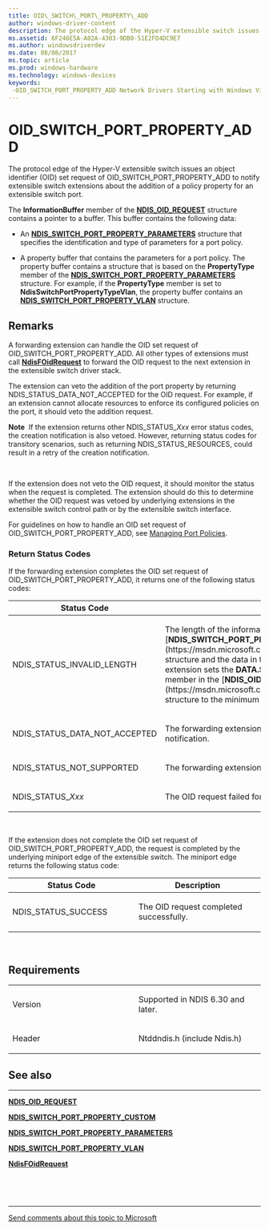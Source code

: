```yaml
---
title: OID\_SWITCH\_PORT\_PROPERTY\_ADD
author: windows-driver-content
description: The protocol edge of the Hyper-V extensible switch issues an object identifier (OID) set request of OID\_SWITCH\_PORT\_PROPERTY\_ADD to notify extensible switch extensions about the addition of a policy property for an extensible switch port.
ms.assetid: 6F246E5A-A02A-4303-9DB0-51E2FD4DC9E7
ms.author: windowsdriverdev
ms.date: 08/08/2017
ms.topic: article
ms.prod: windows-hardware
ms.technology: windows-devices
keywords: 
 -OID_SWITCH_PORT_PROPERTY_ADD Network Drivers Starting with Windows Vista
---
```


# OID\_SWITCH\_PORT\_PROPERTY\_ADD


The protocol edge of the Hyper-V extensible switch issues an object identifier (OID) set request of OID\_SWITCH\_PORT\_PROPERTY\_ADD to notify extensible switch extensions about the addition of a policy property for an extensible switch port.

The **InformationBuffer** member of the [**NDIS\_OID\_REQUEST**](https://msdn.microsoft.com/library/windows/hardware/ff566710) structure contains a pointer to a buffer. This buffer contains the following data:

-   An [**NDIS\_SWITCH\_PORT\_PROPERTY\_PARAMETERS**](https://msdn.microsoft.com/library/windows/hardware/hh598238) structure that specifies the identification and type of parameters for a port policy.

-   A property buffer that contains the parameters for a port policy. The property buffer contains a structure that is based on the **PropertyType** member of the [**NDIS\_SWITCH\_PORT\_PROPERTY\_PARAMETERS**](https://msdn.microsoft.com/library/windows/hardware/hh598238) structure. For example, if the **PropertyType** member is set to **NdisSwitchPortPropertyTypeVlan**, the property buffer contains an [**NDIS\_SWITCH\_PORT\_PROPERTY\_VLAN**](https://msdn.microsoft.com/library/windows/hardware/hh598243) structure.

Remarks
-------

A forwarding extension can handle the OID set request of OID\_SWITCH\_PORT\_PROPERTY\_ADD. All other types of extensions must call [**NdisFOidRequest**](https://msdn.microsoft.com/library/windows/hardware/ff561830) to forward the OID request to the next extension in the extensible switch driver stack.

The extension can veto the addition of the port property by returning NDIS\_STATUS\_DATA\_NOT\_ACCEPTED for the OID request. For example, if an extension cannot allocate resources to enforce its configured policies on the port, it should veto the addition request.

**Note**  If the extension returns other NDIS\_STATUS\_*Xxx* error status codes, the creation notification is also vetoed. However, returning status codes for transitory scenarios, such as returning NDIS\_STATUS\_RESOURCES, could result in a retry of the creation notification.

 

If the extension does not veto the OID request, it should monitor the status when the request is completed. The extension should do this to determine whether the OID request was vetoed by underlying extensions in the extensible switch control path or by the extensible switch interface.

For guidelines on how to handle an OID set request of OID\_SWITCH\_PORT\_PROPERTY\_ADD, see [Managing Port Policies](https://msdn.microsoft.com/library/windows/hardware/hh598202).

### Return Status Codes

If the forwarding extension completes the OID set request of OID\_SWITCH\_PORT\_PROPERTY\_ADD, it returns one of the following status codes:

<table>
<colgroup>
<col width="50%" />
<col width="50%" />
</colgroup>
<thead>
<tr class="header">
<th>Status Code</th>
<th>Description</th>
</tr>
</thead>
<tbody>
<tr class="odd">
<td><p>NDIS_STATUS_INVALID_LENGTH</p></td>
<td><p>The length of the information buffer is too small to process the [<strong>NDIS_SWITCH_PORT_PROPERTY_PARAMETERS</strong>](https://msdn.microsoft.com/library/windows/hardware/hh598238) structure and the data in the structure's property buffer. The extension sets the <strong>DATA.SET_INFORMATION.BytesNeeded</strong> member in the [<strong>NDIS_OID_REQUEST</strong>](https://msdn.microsoft.com/library/windows/hardware/ff566710) structure to the minimum buffer size that is required.</p></td>
</tr>
<tr class="even">
<td><p>NDIS_STATUS_DATA_NOT_ACCEPTED</p></td>
<td><p>The forwarding extension has vetoed the port policy addition notification.</p></td>
</tr>
<tr class="odd">
<td><p>NDIS_STATUS_NOT_SUPPORTED</p></td>
<td><p>The forwarding extension does not support the port policy.</p></td>
</tr>
<tr class="even">
<td><p>NDIS_STATUS_<em>Xxx</em></p></td>
<td><p>The OID request failed for other reasons.</p></td>
</tr>
</tbody>
</table>

 

If the extension does not complete the OID set request of OID\_SWITCH\_PORT\_PROPERTY\_ADD, the request is completed by the underlying miniport edge of the extensible switch. The miniport edge returns the following status code:

<table>
<colgroup>
<col width="50%" />
<col width="50%" />
</colgroup>
<thead>
<tr class="header">
<th>Status Code</th>
<th>Description</th>
</tr>
</thead>
<tbody>
<tr class="odd">
<td><p>NDIS_STATUS_SUCCESS</p></td>
<td><p>The OID request completed successfully.</p></td>
</tr>
</tbody>
</table>

 

Requirements
------------

<table>
<colgroup>
<col width="50%" />
<col width="50%" />
</colgroup>
<tbody>
<tr class="odd">
<td><p>Version</p></td>
<td><p>Supported in NDIS 6.30 and later.</p></td>
</tr>
<tr class="even">
<td><p>Header</p></td>
<td>Ntddndis.h (include Ndis.h)</td>
</tr>
</tbody>
</table>

## See also


****
[**NDIS\_OID\_REQUEST**](https://msdn.microsoft.com/library/windows/hardware/ff566710)

[**NDIS\_SWITCH\_PORT\_PROPERTY\_CUSTOM**](https://msdn.microsoft.com/library/windows/hardware/hh598230)

[**NDIS\_SWITCH\_PORT\_PROPERTY\_PARAMETERS**](https://msdn.microsoft.com/library/windows/hardware/hh598238)

[**NDIS\_SWITCH\_PORT\_PROPERTY\_VLAN**](https://msdn.microsoft.com/library/windows/hardware/hh598243)

[**NdisFOidRequest**](https://msdn.microsoft.com/library/windows/hardware/ff561830)

 

 


--------------------
[Send comments about this topic to Microsoft](mailto:wsddocfb@microsoft.com?subject=Documentation%20feedback%20%5Bnetvista\netvista%5D:%20OID_SWITCH_PORT_PROPERTY_ADD%20%20RELEASE:%20%288/8/2017%29&body=%0A%0APRIVACY%20STATEMENT%0A%0AWe%20use%20your%20feedback%20to%20improve%20the%20documentation.%20We%20don't%20use%20your%20email%20address%20for%20any%20other%20purpose,%20and%20we'll%20remove%20your%20email%20address%20from%20our%20system%20after%20the%20issue%20that%20you're%20reporting%20is%20fixed.%20While%20we're%20working%20to%20fix%20this%20issue,%20we%20might%20send%20you%20an%20email%20message%20to%20ask%20for%20more%20info.%20Later,%20we%20might%20also%20send%20you%20an%20email%20message%20to%20let%20you%20know%20that%20we've%20addressed%20your%20feedback.%0A%0AFor%20more%20info%20about%20Microsoft's%20privacy%20policy,%20see%20http://privacy.microsoft.com/default.aspx. "Send comments about this topic to Microsoft")


